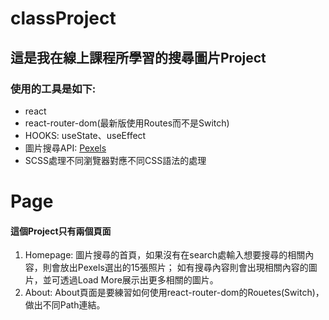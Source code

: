 # classProject

## 這是我在線上課程所學習的搜尋圖片Project

### 使用的工具是如下:

* react
* react-router-dom(最新版使用Routes而不是Switch)
* HOOKS: useState、useEffect
* 圖片搜尋API: [Pexels](https://www.pexels.com/zh-tw/)
* SCSS處理不同瀏覽器對應不同CSS語法的處理


# Page

#### 這個Project只有兩個頁面
1. Homepage: 圖片搜尋的首頁，如果沒有在search處輸入想要搜尋的相關內容，則會放出Pexels選出的15張照片；
  如有搜尋內容則會出現相關內容的圖片，並可透過Load More展示出更多相關的圖片。
2. About: About頁面是要練習如何使用react-router-dom的Rouetes(Switch)，做出不同Path連結。
